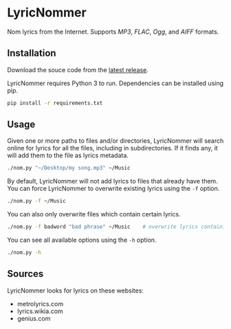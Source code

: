 # LyricNommer
Nom lyrics from the Internet. Supports *MP3*, *FLAC*, *Ogg*, and *AIFF* formats.

## Installation
Download the souce code from the [latest release](https://github.com/mtsev/lyricnommer/releases/latest).

LyricNommer requires Python 3 to run. Dependencies can be installed using pip.
```bash
pip install -r requirements.txt
```

## Usage
Given one or more paths to files and/or directories, LyricNommer will search online 
for lyrics for all the files, including in subdirectories. If it finds any, 
it will add them to the file as lyrics metadata.
```bash
./nom.py "~/Desktop/my song.mp3" ~/Music
```

By default, LyricNommer will not add lyrics to files that already have them.
You can force LyricNommer to overwrite existing lyrics using the `-f` option.
```bash
./nom.py -f ~/Music
```

You can also only overwrite files which contain certain lyrics.
```bash
./nom.py -f badword "bad phrase" ~/Music    # overwrite lyrics containing "badword" or "bad phrase"
```

You can see all available options using the `-h` option.
```bash
./nom.py -h
```

## Sources
LyricNommer looks for lyrics on these websites:
* metrolyrics.com
* lyrics.wikia.com
* genius.com
